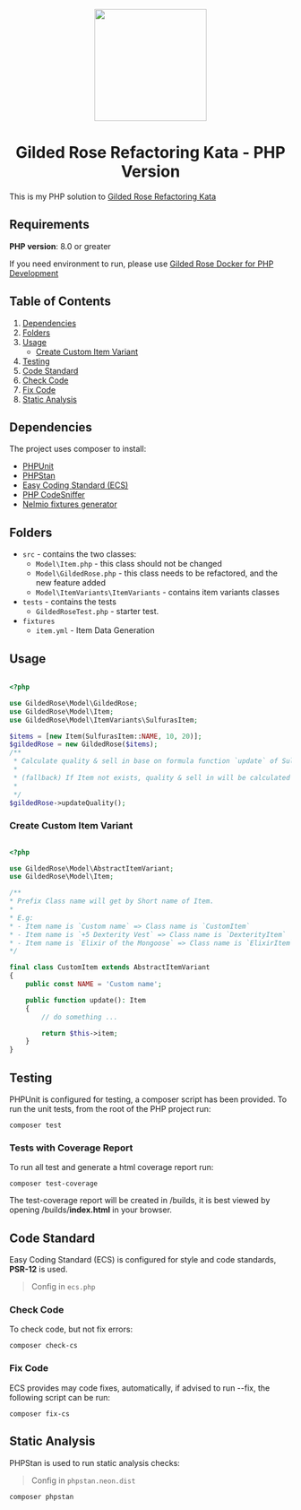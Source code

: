<p align="center">
    <img src="https://avatars.githubusercontent.com/u/5228734?s=200&v=4" width=200 />
</p>

<h1 align="center">Gilded Rose Refactoring Kata - PHP Version</h1>

This is my PHP solution to [Gilded Rose Refactoring Kata](https://github.com/emilybache/GildedRose-Refactoring-Kata/tree/main/php)

## Requirements

**PHP version**: 8.0 or greater

If you need environment to run, please use [Gilded Rose Docker for PHP Development](https://github.com/TienDang2802/GildedRoseVM)

## Table of Contents

1. [Dependencies](#Dependencies)
2. [Folders](#Folders)
3. [Usage](#Usage)
   - [Create Custom Item Variant](#create-custom-item-variant)
4. [Testing](#Testing)
5. [Code Standard](#code-standard)
6. [Check Code](#check-code)
7. [Fix Code](#fix-code)
8. [Static Analysis](#static-analysis)

## Dependencies

The project uses composer to install:

- [PHPUnit](https://phpunit.de/)
- [PHPStan](https://github.com/phpstan/phpstan)
- [Easy Coding Standard (ECS)](https://github.com/symplify/easy-coding-standard)
- [PHP CodeSniffer](https://github.com/squizlabs/PHP_CodeSniffer/wiki)
- [Nelmio fixtures generator](https://github.com/nelmio/alice)

## Folders

- `src` - contains the two classes:
    - `Model\Item.php` - this class should not be changed
    - `Model\GildedRose.php` - this class needs to be refactored, and the new feature added
    - `Model\ItemVariants\ItemVariants` - contains item variants classes
- `tests` - contains the tests
    - `GildedRoseTest.php` - starter test.
- `fixtures`
    - `item.yml` - Item Data Generation

## Usage

```php

<?php

use GildedRose\Model\GildedRose;
use GildedRose\Model\Item;
use GildedRose\Model\ItemVariants\SulfurasItem;

$items = [new Item(SulfurasItem::NAME, 10, 20)];
$gildedRose = new GildedRose($items);
/** 
 * Calculate quality & sell in base on formula function `update` of SulfurasItem
 * 
 * (fallback) If Item not exists, quality & sell in will be calculated on formula `update` of CommonItem.
 * 
 */
$gildedRose->updateQuality(); 

```

### Create Custom Item Variant

```php

<?php

use GildedRose\Model\AbstractItemVariant;
use GildedRose\Model\Item;

/**
* Prefix Class name will get by Short name of Item.
* 
* E.g: 
* - Item name is `Custom name` => Class name is `CustomItem`
* - Item name is `+5 Dexterity Vest` => Class name is `DexterityItem`
* - Item name is `Elixir of the Mongoose` => Class name is `ElixirItem`
*/

final class CustomItem extends AbstractItemVariant
{
    public const NAME = 'Custom name';

    public function update(): Item
    {
        // do something ...

        return $this->item;
    }
}

```

## Testing

PHPUnit is configured for testing, a composer script has been provided. To run the unit tests, from the root of the PHP
project run:

```shell script
composer test
```

### Tests with Coverage Report

To run all test and generate a html coverage report run:

```shell script
composer test-coverage
```

The test-coverage report will be created in /builds, it is best viewed by opening /builds/**index.html** in your
browser.

## Code Standard

Easy Coding Standard (ECS) is configured for style and code standards, **PSR-12** is used.

> Config in `ecs.php`

### Check Code

To check code, but not fix errors:

```shell script
composer check-cs
```

### Fix Code

ECS provides may code fixes, automatically, if advised to run --fix, the following script can be run:

```shell script
composer fix-cs
```

## Static Analysis

PHPStan is used to run static analysis checks:

> Config in `phpstan.neon.dist`

```shell script
composer phpstan
```
